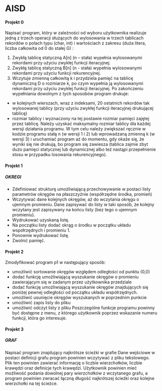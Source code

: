 # AISD
#### Projekt 0

Napisać program, który w zależności od wyboru użytkownika realizuje jedną z trzech operacji
służących do wylosowania w trzech tablicach rekordów o polach typu (char, int) i wartościach z
zakresu (duża litera, liczba całkowita od 0 do stałej G) :
1. Zwykłą tablicę statyczną A[n] (n – stała) wypełnia wylosowanymi rekordami przy użyciu
zwykłej funkcji iteracyjnej.
2. Zwykłą tablicę statyczną B[n] (n - stała) wypełnia wylosowanymi rekordami przy użyciu
funkcji rekurencyjnej.
3. Wczytuje zmienną całkowitą k i przydziela pamięć na tablicę dynamiczną D o rozmiarze k,
po czym wypełnia ją wylosowanymi rekordami przy użyciu zwykłej funkcji iteracyjnej.
Po zakończeniu wypełniania dowolnym z tych sposobów program drukuje:
* w kolejnych wierszach, wraz z indeksami, 20 ostatnich rekordów tak wylosowanej tablicy
(przy użyciu zwykłej funkcji iteracyjnej drukującej tablicę)
* rozmiar tablicy i wyznaczony na tej postawie rozmiar pamięci zajętej przez tablicę.
Należy uzyskać maksymalny rozmiar tablicy dla każdej wersji działania programu. W tym celu
należy zwiększać ręcznie w kodzie programu stałą n (w wersji 1 i 2) lub wprowadzaną zmienną k
(w wersji 3) i uruchamiać program aż do momentu, gdy okaże się, że wyniki się nie drukują, bo
program się zawiesza (tablica zajmie zbyt dużo pamięci statycznej lub dynamicznej albo też
nastąpi przepełnienie stosu w przypadku losowania rekurencyjnego). 

#### Projekt 1
##### OKREGI 
* Zdefiniować strukturę umożliwiającą przechowywanie w postaci listy parametrów okręgów na płaszczyźnie (współrzędne środka, promień) 
* Wczytywać dane kolejnych okręgów, aż do wczytania okręgu o ujemnym promieniu. Dane zapisywać do listy w taki sposób, że kolejny wczytany jest zapisywany na końcu listy (bez tego o ujemnym promieniu). 
* Wydrukować uzyskaną listę. 
* Na początku listy dodać okrąg o środku w początku układu współrzędnych i promieniu 1. 
* Ponownie wydrukować listę. 
* Zwolnić pamięć. 

#### Projekt 2
Zmodyfikować program p1 w następujący sposób:
- umożliwić sortowanie okręgów względem odległości od punktu (0,0)
- dodać funkcję umożliwiającą wyszukanie okręgów o promieniu zawierającym się w zadanym przez użytkownika przedziale
- dodać funkcję umożliwiającą wyszukanie okręgów znajdujących się poniżej pewnej odległości od początku układu współrzędnych.
- umożliwić usunięcie okręgów  wyszukanych w poprzednim punkcie
- umożliwić zapis listy do pliku
- umożliwić odczyt listy z pliku
Poszczególne funkcje programu powinny być dostępne z menu, z którego użytkownik poprzez wskazanie numeru funkcji, która go interesuje.

#### Projekt 3
##### GRAF
Napisać program znajdujący najkrótsze ścieżki w grafie
Dane wejściowe w postaci definicji grafu program powinien wczytywać z pliku tekstowego. Plik ten powinien zawierać informację o liczbie wierzchołków, liczbie krawędzi oraz definicje tych krawędzi.
Użytkownik powinien mieć możliwość podania dowolnej pary wierzchołków z wczytanego grafu, a program powinien zwracać łączną długość najkrótszej ścieżki oraz kolejne wierzchołki na tej ścieżce.


